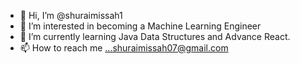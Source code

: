 - 👋 Hi, I’m @shuraimissah1
- 👀 I’m interested in becoming a Machine Learning Engineer 
- 🌱 I’m currently learning Java Data Structures and Advance React. 
- 📫 How to reach me ...shuraimissah07@gmail.com

<!---
shuraimissah1/shuraimissah1 is a ✨ special ✨ repository because its `README.md` (this file) appears on your GitHub profile.
You can click the Preview link to take a look at your changes.
--->
